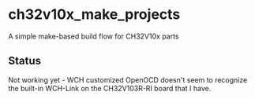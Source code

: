 # ch32v10x_make_projects
A simple make-based build flow for CH32V10x parts

## Status
Not working yet - WCH customized OpenOCD doesn't seem to recognize the built-in
WCH-Link on the CH32V103R-RI board that I have.
